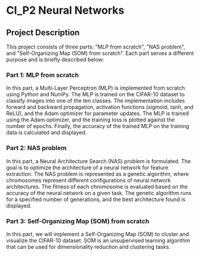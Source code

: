 # CI_P2 Neural Networks

## Project Description

This project consists of three parts: "MLP from scratch", "NAS problem", and "Self-Organizing Map (SOM) from scratch". Each part serves a different purpose and is briefly described below:

### Part 1: MLP from scratch
In this part, a Multi-Layer Perceptron (MLP) is implemented from scratch using Python and NumPy. The MLP is trained on the CIFAR-10 dataset to classify images into one of the ten classes. The implementation includes forward and backward propagation, activation functions (sigmoid, tanh, and ReLU), and the Adam optimizer for parameter updates. The MLP is trained using the Adam optimizer, and the training loss is plotted against the number of epochs. Finally, the accuracy of the trained MLP on the training data is calculated and displayed.

### Part 2: NAS problem
In this part, a Neural Architecture Search (NAS) problem is formulated. The goal is to optimize the architecture of a neural network for feature extraction. The NAS problem is represented as a genetic algorithm, where chromosomes represent different configurations of neural network architectures. The fitness of each chromosome is evaluated based on the accuracy of the neural network on a given task. The genetic algorithm runs for a specified number of generations, and the best architecture found is displayed.

### Part 3: Self-Organizing Map (SOM) from scratch
In this part, we will implement a Self-Organizing Map (SOM) to cluster and visualize the CIFAR-10 dataset. SOM is an unsupervised learning algorithm that can be used for dimensionality reduction and clustering tasks.

